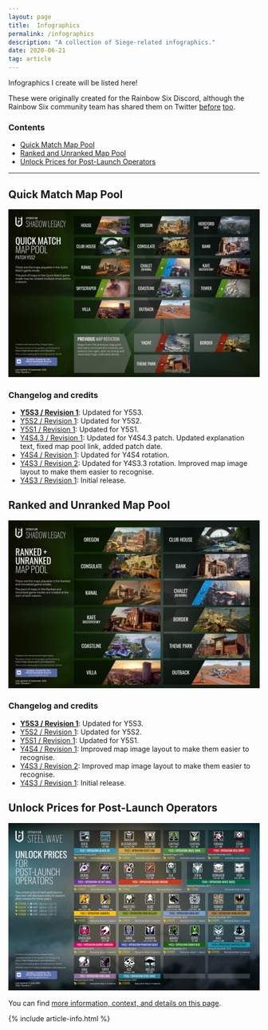 ```yaml
---
layout: page
title:  Infographics
permalink: /infographics
description: "A collection of Siege-related infographics."
date: 2020-06-21
tag: article
---
```


Infographics I create will be listed here! 

These were originally created for the Rainbow Six Discord, although the Rainbow Six community team has shared them on Twitter [before](https://twitter.com/Rainbow6Game/status/1172260600996605952) [too](https://twitter.com/Rainbow6Game/status/1103385513900285953). 

### Contents

* [Quick Match Map Pool](#quick-match-map-pool)
* [Ranked and Unranked Map Pool](#ranked-and-unranked-map-pool)
* [Unlock Prices for Post-Launch Operators](#unlock-prices-for-post-launch-operators)

-----

## Quick Match Map Pool

[![Quick Match Map Pool](/assets/images/infographics/MapRotation-QuickMatch-Y5S3.jpg)](/assets/images/infographics/MapRotation-QuickMatch-Y5S3.jpg)

### Changelog and credits

* [**Y5S3 / Revision 1**](/assets/images/infographics/MapRotation-QuickMatch-Y5S3.jpg): Updated for Y5S3.
* [Y5S2 / Revision 1](/assets/images/infographics/MapRotation-QuickMatch-Y5S2.0.jpg): Updated for Y5S2.
* [Y5S1 / Revision 1](/assets/images/infographics/MapRotation-QuickMatch-Y5S1.0.jpg): Updated for Y5S1. 
* [Y4S4.3 / Revision 1](/assets/images/infographics/MapRotation-QuickMatch-Y4S4.3.jpg): Updated for Y4S4.3 patch. Updated explanation text, fixed map pool link, added patch date.
* [Y4S4 / Revision 1](/assets/images/infographics/MapRotation-Casual-Y4S4.0.jpg): Updated for Y4S4 rotation.
* [Y4S3 / Revision 2](/assets/images/infographics/MapRotation-Casual-Y4S3.3.jpg): Updated for Y4S3.3 rotation. Improved map image layout to make them easier to recognise.
* [Y4S3 / Revision 1](/assets/images/infographics/MapRotation-Casual-Y4S3.0.jpg): Initial release.

## Ranked and Unranked Map Pool

[![Ranked and Unranked Map Pool](/assets/images/infographics/MapRotation-Ranked-Y5S3.jpg)](/assets/images/infographics/MapRotation-Ranked-Y5S3.jpg)

### Changelog and credits

* [**Y5S3 / Revision 1**](/assets/images/infographics/MapRotation-Ranked-Y5S3.jpg): Updated for Y5S3.
* [Y5S2 / Revision 1](/assets/images/infographics/MapRotation-Ranked-Y5S2.jpg): Updated for Y5S2.
* [Y5S1 / Revision 1](/assets/images/infographics/MapRotation-Ranked-Y5S1.jpg): Updated for Y5S1.
* [Y4S4 / Revision 1](/assets/images/infographics/MapRotation-Ranked-Y4S4.jpg): Improved map image layout to make them easier to recognise.
* [Y4S3 / Revision 2](/assets/images/infographics/MapRotation-Ranked-Y4S3-2.jpg): Improved map image layout to make them easier to recognise.
* [Y4S3 / Revision 1](/assets/images/infographics/MapRotation-Ranked-Y4S3.jpg): Initial release.

## Unlock Prices for Post-Launch Operators

[![Unlock Prices for Post-Launch Operators](/assets/images/operator-prices/OperatorPrices-Y5S2.jpg)](/assets/images/operator-prices/OperatorPrices-Y5S2.jpg)

You can find [more information, context, and details on this page](/operatorprices).

{% include article-info.html %}
